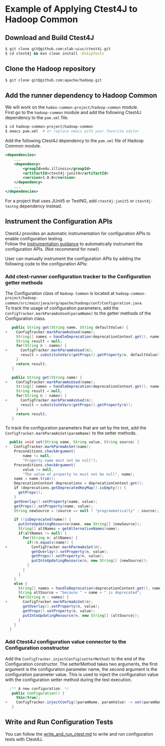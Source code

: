# Example of Applying Ctest4J to Hadoop Common

## Download and Build Ctest4J

```bash
$ git clone git@github.com:xlab-uiuc/ctest4j.git
$ cd ctest4j && mvn clean install -DskipTests
```

## Clone the Hadoop repository

```bash
$ git clone git@github.com:apache/hadoop.git
```

## Add the runner dependency to Hadoop Common
We will work on the `hadoo-common-project/hadoop-common` module.\
First go to the `hadoop-common` module and add the following Ctest4J dependency to the `pom.xml` file.
```bash
$ cd hadoop-common-project/hadoop-common
$ emacs pom.xml  # or replace emacs with your favorite editor
```

Add the following Ctest4J dependency to the `pom.xml` file of Hadoop Common module.

```xml
<dependencies>
    ...
    <dependency>
        <groupId>edu.illinois</groupId>
        <artifactId>ctest4j-junit4</artifactId>
        <version>1.0.0</version>
    </dependency>
    ...
</dependencies>
```
For a project that uses JUnit5 or TestNG, add `ctest4j-junit5` or `ctest4j-testng` dependency instead.

## Instrument the Configuration APIs
Ctest4J provides an automatic instrumentation for configuration APIs to enable configuration testing.\
Follow the [instrumentation guidance](Instrumentation.md) to automatically instrument the configuration APIs. (Not recommend for now)\

User can manually instrument the configuration APIs by adding the following code to the configuration APIs:
### Add ctest-runner configuration tracker to the Configuration getter methods
The Configuration class of `Hadoop Common` is located at `hadoop-common-project/hadoop-common/src/main/java/org/apache/hadoop/conf/Configuration.java`.\
To track the usage of configuration parameters, add the `ConfigTracker.markParamAsUsed(paramName)` to the getter methods of the Configuration class.
```java
   public String get(String name, String defaultValue) {
+    ConfigTracker.markParamAsUsed(name);     
     String[] names = handleDeprecation(deprecationContext.get(), name);
     String result = null;
     for(String n : names) {
+      ConfigTracker.markParamAsUsed(n);
       result = substituteVars(getProps().getProperty(n, defaultValue));
     }
     return result;
   }

   public String get(String name) {
+    ConfigTracker.markParamAsUsed(name);
     String[] names = handleDeprecation(deprecationContext.get(), name);
     String result = null;
     for(String n : names) {
+      ConfigTracker.markParamAsUsed(n);
       result = substituteVars(getProps().getProperty(n));
     }
     return result;
   }
```
To track the configuration parameters that are set by the test, add the `ConfigTracker.markParamAsSet(paramName)` to the setter methods.
```java
  public void set(String name, String value, String source) {
+   ConfigTracker.markParmaAsSet(name);
    Preconditions.checkArgument(
        name != null,
        "Property name must not be null");
    Preconditions.checkArgument(
        value != null,
        "The value of property %s must not be null", name);
    name = name.trim();
    DeprecationContext deprecations = deprecationContext.get();
    if (deprecations.getDeprecatedKeyMap().isEmpty()) {
      getProps();
    }
    getOverlay().setProperty(name, value);
    getProps().setProperty(name, value);
    String newSource = (source == null ? "programmatically" : source);

    if (!isDeprecated(name)) {
      putIntoUpdatingResource(name, new String[] {newSource});
      String[] altNames = getAlternativeNames(name);
      if(altNames != null) {
        for(String n: altNames) {
          if(!n.equals(name)) {
+           ConfigTracker.markParmaAsSet(n);
            getOverlay().setProperty(n, value);
            getProps().setProperty(n, value);
            putIntoUpdatingResource(n, new String[] {newSource});
          }
        }
      }
    }
    else {
      String[] names = handleDeprecation(deprecationContext.get(), name);
      String altSource = "because " + name + " is deprecated";
      for(String n : names) {
+       ConfigTracker.markParmaAsSet(n);
        getOverlay().setProperty(n, value);
        getProps().setProperty(n, value);
        putIntoUpdatingResource(n, new String[] {altSource});
      }
    }
  }
```

### Add Ctest4J configuration value connector to the Configuration constructor
Add the `ConfigTracker.injectConfig(setterMethod)` to the end of the Configuration constructor.
The setterMethod takes two arguments, the first argument is the configuration parameter name, the second argument is the configuration parameter value.
This is used to inject the configuration value with the configuration setter method during the test execution.
```java
  /** A new configuration. */
   public Configuration() {
     this(true);
+    ConfigTracker.injectConfig((paramName, paramValue) -> set(paramName, (String) paramValue));
   }
```

## Write and Run Configuration Tests
You can follow the [write_and_run_ctest.md](write_and_run_ctest.md) to write and run configuration tests with Ctest4J.